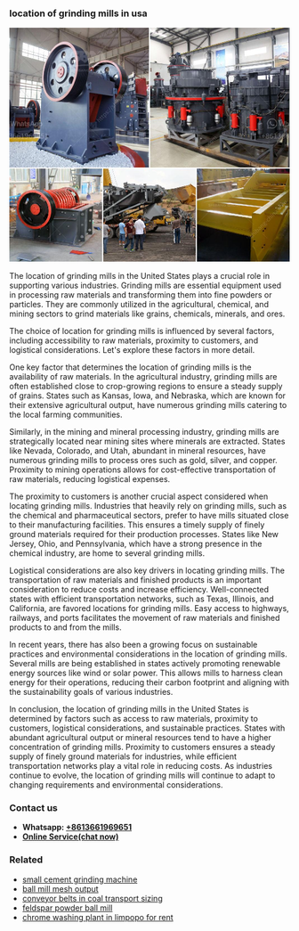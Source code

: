<h3>location of grinding mills in usa</h3><img src='1702950159.jpg' alt=''><p>The location of grinding mills in the United States plays a crucial role in supporting various industries. Grinding mills are essential equipment used in processing raw materials and transforming them into fine powders or particles. They are commonly utilized in the agricultural, chemical, and mining sectors to grind materials like grains, chemicals, minerals, and ores.</p><p>The choice of location for grinding mills is influenced by several factors, including accessibility to raw materials, proximity to customers, and logistical considerations. Let's explore these factors in more detail.</p><p>One key factor that determines the location of grinding mills is the availability of raw materials. In the agricultural industry, grinding mills are often established close to crop-growing regions to ensure a steady supply of grains. States such as Kansas, Iowa, and Nebraska, which are known for their extensive agricultural output, have numerous grinding mills catering to the local farming communities.</p><p>Similarly, in the mining and mineral processing industry, grinding mills are strategically located near mining sites where minerals are extracted. States like Nevada, Colorado, and Utah, abundant in mineral resources, have numerous grinding mills to process ores such as gold, silver, and copper. Proximity to mining operations allows for cost-effective transportation of raw materials, reducing logistical expenses.</p><p>The proximity to customers is another crucial aspect considered when locating grinding mills. Industries that heavily rely on grinding mills, such as the chemical and pharmaceutical sectors, prefer to have mills situated close to their manufacturing facilities. This ensures a timely supply of finely ground materials required for their production processes. States like New Jersey, Ohio, and Pennsylvania, which have a strong presence in the chemical industry, are home to several grinding mills.</p><p>Logistical considerations are also key drivers in locating grinding mills. The transportation of raw materials and finished products is an important consideration to reduce costs and increase efficiency. Well-connected states with efficient transportation networks, such as Texas, Illinois, and California, are favored locations for grinding mills. Easy access to highways, railways, and ports facilitates the movement of raw materials and finished products to and from the mills.</p><p>In recent years, there has also been a growing focus on sustainable practices and environmental considerations in the location of grinding mills. Several mills are being established in states actively promoting renewable energy sources like wind or solar power. This allows mills to harness clean energy for their operations, reducing their carbon footprint and aligning with the sustainability goals of various industries.</p><p>In conclusion, the location of grinding mills in the United States is determined by factors such as access to raw materials, proximity to customers, logistical considerations, and sustainable practices. States with abundant agricultural output or mineral resources tend to have a higher concentration of grinding mills. Proximity to customers ensures a steady supply of finely ground materials for industries, while efficient transportation networks play a vital role in reducing costs. As industries continue to evolve, the location of grinding mills will continue to adapt to changing requirements and environmental considerations.</p><h3>Contact us</h3><ul><li><strong>Whatsapp:&nbsp;<a href="https://wa.me/8613661969651">+8613661969651</a></strong></li><li><a href="https://swt.shibang-china.com/?git&amp;zhl&amp;location of grinding mills in usa"><strong>Online Service(chat now)</strong></a></li></ul><h3>Related</h3><ul><li><a href='small cement grinding machine.md'>small cement grinding machine</a></li><li><a href='ball mill mesh output.md'>ball mill mesh output</a></li><li><a href='conveyor belts in coal transport sizing.md'>conveyor belts in coal transport sizing</a></li><li><a href='feldspar powder ball mill.md'>feldspar powder ball mill</a></li><li><a href='chrome washing plant in limpopo for rent.md'>chrome washing plant in limpopo for rent</a></li></ul>